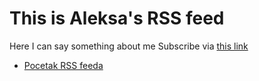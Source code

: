 # This is Aleksa's RSS feed
Here I can say something about me
Subscribe via [this link](https://aleksa.cf/rss.xml)

- [Pocetak RSS feeda](PocetakRSSfeeda.html "1")
